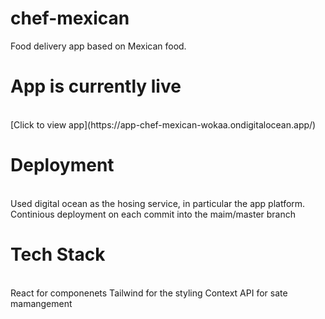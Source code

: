 # chef-mexican
Food delivery app based on Mexican food.

# App is currently live
<br />
[Click to view app](https://app-chef-mexican-wokaa.ondigitalocean.app/)

# Deployment
<br />
Used digital ocean as the hosing service, in particular the app platform. 
Continious deployment on each commit into the maim/master branch 


# Tech Stack 
<br />
React for componenets 
Tailwind for the styling
Context API for sate mamangement


